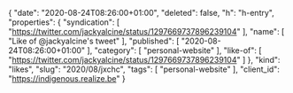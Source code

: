 {
  "date": "2020-08-24T08:26:00+01:00",
  "deleted": false,
  "h": "h-entry",
  "properties": {
    "syndication": [
      "https://twitter.com/jackyalcine/status/1297669737896239104"
    ],
    "name": [
      "Like of @jackyalcine's tweet"
    ],
    "published": [
      "2020-08-24T08:26:00+01:00"
    ],
    "category": [
      "personal-website"
    ],
    "like-of": [
      "https://twitter.com/jackyalcine/status/1297669737896239104"
    ]
  },
  "kind": "likes",
  "slug": "2020/08/jxchc",
  "tags": [
    "personal-website"
  ],
  "client_id": "https://indigenous.realize.be"
}
